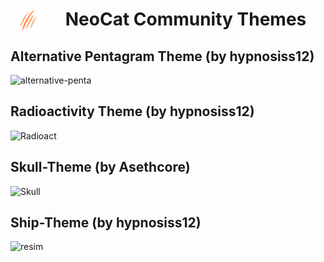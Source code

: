 # <img src="https://raw.githubusercontent.com/m3tozz/NeoCat/refs/heads/gh-pages/images/fevicon.png" hspace="10" width="37"  align="left"/><p><center>NeoCat Community Themes</center>


 Alternative Pentagram Theme (by hypnosiss12)
 --
 
  ![alternative-penta](https://github.com/user-attachments/assets/72f15c80-36ae-425b-a2d4-0f2dd843918e)<br>
  
 Radioactivity Theme (by hypnosiss12)
 --
 
 ![Radioact](https://github.com/user-attachments/assets/7ee13198-59e8-4cae-8c49-03dc51a7bb1f)<br>
 
 Skull-Theme (by Asethcore)
 --
![Skull](https://github.com/user-attachments/assets/ecd749d8-2431-48b3-88ee-01caceec931d)<br>

 Ship-Theme (by hypnosiss12)
 --
![resim](https://github.com/user-attachments/assets/0bbf79d5-a4e0-4af9-b232-82c3d188f007)
